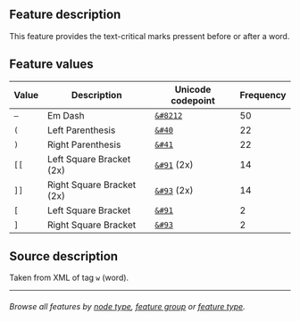 ## Feature description 

This feature provides the text-critical marks pressent before or after a word.
## Feature values 

Value | Description | Unicode codepoint | Frequency
--- |  --- | --- | ---
`—` | Em Dash | [`&#8212`](https://www.codetable.net/decimal/8212) | 50
`(` |	Left Parenthesis | [`&#40`](https://www.codetable.net/decimal/40)| 22
`)` |	Right Parenthesis | [`&#41`](https://www.codetable.net/decimal/41)| 22
`[[` | Left Square Bracket (2x) | [`&#91`](https://www.codetable.net/decimal/91) (2x) | 14
`]]` | Right Square Bracket (2x) | [`&#93`](https://www.codetable.net/decimal/91) (2x) | 14
`[` |	Left Square Bracket | [`&#91`](https://www.codetable.net/decimal/91) | 2
`]` |	Right Square Bracket | [`&#93`](https://www.codetable.net/decimal/93) | 2

## Source description

Taken from XML of tag `w` (word).

---
###### *Browse all features by [node type](featuresbynodetype.md#readme), [feature group](featuresbygroup.md#readme) or [feature type](featuresbyfeaturetype.md#readme).*
